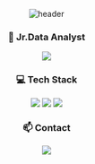 <div align="center">
    
![header](https://capsule-render.vercel.app/api?type=transparent&color=D1C4E9&height=100&section=header&text=BoaKim%20&fontSize=50&fontColor=FFA500)

###   🌱 Jr.Data Analyst 
<a href="https://royal-thumb-dde.notion.site/Jr-Data-Scientist-097d6b8076b34de4924018834ae13e10">
    <img 
        src="https://img.shields.io/badge/-RESUME-9B7DFD?style=flat-square&link=https://royal-thumb-dde.notion.site/Jr-Data-Scientist-097d6b8076b34de4924018834ae13e10"
        style="height : auto; margin-left : 10px; margin-right : 10px;"/>
</a>

###  💻 Tech Stack
<img src="https://img.shields.io/badge/Python-3766AB?style=flat-square&logo=Python&logoColor=white"/></a>
<img src="https://img.shields.io/badge/Flask-000000?style=flat-square&logo=Flask&logoColor=white"/></a>
<img src="https://img.shields.io/badge/MySQL-4479A1?style=flat-square&logo=MySQL&logoColor=white"/></a>

### 📫 Contact
<div align="center">


<a href="mailto:boa532@gmail.com"><img src="https://img.shields.io/badge/Gmail-d14836?style=flat-square&logo=Gmail&logoColor=white&link=boa532@gmail.com"/></a>

<!--
**boa532/boa532** is a ✨ _special_ ✨ repository because its `README.md` (this file) appears on your GitHub profile.

Here are some ideas to get you started:

- 🔭 I’m currently working on ...
- 🌱 I’m currently learning ...
- 👯 I’m looking to collaborate on ...
- 🤔 I’m looking for help with ...
- 💬 Ask me about ...
- 📫 How to reach me: ...
- 😄 Pronouns: ...
- ⚡ Fun fact: ...
-->
